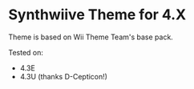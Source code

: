 # Synthwiive Theme for 4.X

Theme is based on Wii Theme Team's base pack.

Tested on:
* 4.3E
* 4.3U (thanks D-Cepticon!)
